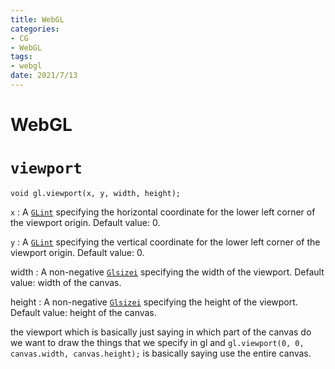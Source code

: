 ```yaml
---
title: WebGL
categories:
- CG
- WebGL
tags:
- webgl
date: 2021/7/13
---
```




# WebGL

# `viewport`

`void gl.viewport(x, y, width, height);`

`x` : A [`GLint`](https://developer.mozilla.org/en-US/docs/Web/API/WebGL_API/Types) specifying the horizontal coordinate for the lower left corner of the viewport origin. Default value: 0.

`y` : A [`GLint`](https://developer.mozilla.org/en-US/docs/Web/API/WebGL_API/Types) specifying the vertical coordinate for the lower left corner of the viewport origin. Default value: 0.

width : A non-negative [`Glsizei`](https://developer.mozilla.org/en-US/docs/Web/API/WebGL_API/Types) specifying the width of the viewport. Default value: width of the canvas.

height : A non-negative [`Glsizei`](https://developer.mozilla.org/en-US/docs/Web/API/WebGL_API/Types) specifying the height of the viewport. Default value: height of the canvas.

the viewport which is basically just saying in which part of the canvas do we want to draw the things that we specify in gl and `gl.viewport(0, 0, canvas.width, canvas.height);` is basically saying use the entire canvas.

